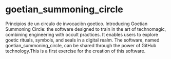 # goetian_summoning_circle
Principios de un circulo de invocaciòn goetico. 
Introducing Goetian Summoning Circle: the software designed to train in the art of technomagic, combining engineering with occult practices. It enables users to explore goetic rituals, symbols, and seals in a digital realm. The software, named goetian_summoning_circle, can be shared through the power of GitHub technology.This is a first exercise for the creation of this software.
